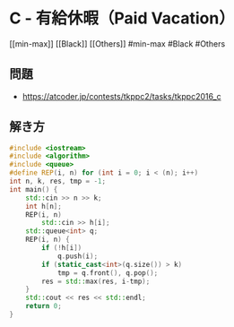 # C - 有給休暇（Paid Vacation）
[[min-max]] [[Black]] [[Others]]
#min-max #Black #Others 

## 問題
- https://atcoder.jp/contests/tkppc2/tasks/tkppc2016_c

## 解き方
```c++
#include <iostream>
#include <algorithm>
#include <queue>
#define REP(i, n) for (int i = 0; i < (n); i++)
int n, k, res, tmp = -1;
int main() {
    std::cin >> n >> k;
    int h[n];
    REP(i, n)
        std::cin >> h[i];
    std::queue<int> q;
    REP(i, n) {
        if (!h[i])
            q.push(i);
        if (static_cast<int>(q.size()) > k)
            tmp = q.front(), q.pop();
        res = std::max(res, i-tmp);
    }
    std::cout << res << std::endl;
    return 0;
}
```